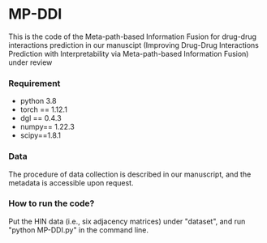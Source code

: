 # MP-DDI
This is the code of the Meta-path-based Information Fusion for drug-drug interactions prediction in our manuscipt  (Improving Drug-Drug Interactions Prediction with
Interpretability via Meta-path-based Information Fusion) under review

### Requirement
- python 3.8
- torch == 1.12.1
- dgl == 0.4.3
- numpy== 1.22.3
- scipy==1.8.1

### Data
The procedure of data collection is described in our manuscript, and the metadata is accessible upon request.


### How to run the code?
Put the HIN data (i.e., six adjacency matrices) under "dataset", and run "python MP-DDI.py" in the command line.
